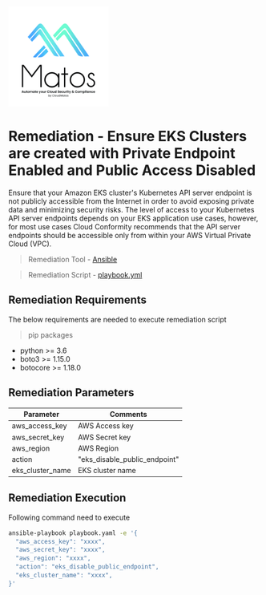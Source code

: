 [<img src="https://github.com/cloudmatos/matos/blob/master/images/matos-logo.png" width="200" height="200">](https://www.cloudmatos.com/)

# Remediation - Ensure EKS Clusters are created with Private Endpoint Enabled and Public Access Disabled

Ensure that your Amazon EKS cluster's Kubernetes API server endpoint is not publicly accessible from the Internet in order to avoid exposing private data and minimizing security risks. The level of access to your Kubernetes API server endpoints depends on your EKS application use cases, however, for most use cases Cloud Conformity recommends that the API server endpoints should be accessible only from within your AWS Virtual Private Cloud (VPC).

> Remediation Tool   - [Ansible](https://www.ansible.com/)

> Remediation Script - [playbook.yml](playbook.yml)

## Remediation Requirements
The below requirements are needed to execute remediation script

> pip packages
- python >= 3.6
- boto3 >= 1.15.0
- botocore >= 1.18.0

## Remediation Parameters

| Parameter | Comments |
| ------ | ------ |
| aws_access_key | AWS Access key |
| aws_secret_key | AWS Secret key |
| aws_region | AWS Region |
| action | "eks_disable_public_endpoint" | 
| eks_cluster_name | EKS cluster name |

## Remediation Execution

Following command need to execute

```sh
ansible-playbook playbook.yaml -e '{
  "aws_access_key": "xxxx",
  "aws_secret_key": "xxxx",
  "aws_region": "xxxx",
  "action": "eks_disable_public_endpoint",
  "eks_cluster_name": "xxxx",
}'
```
